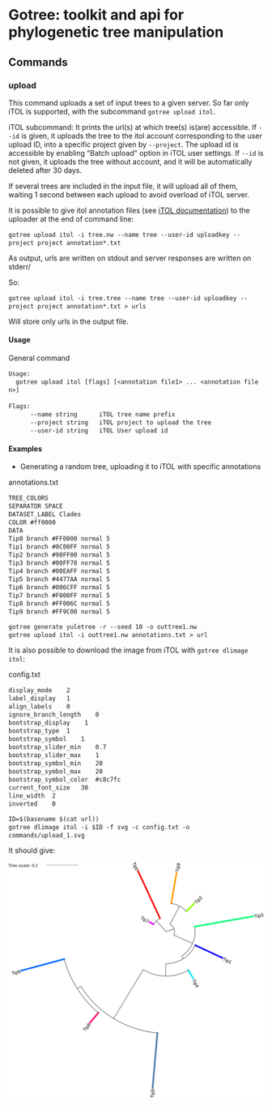 # Gotree: toolkit and api for phylogenetic tree manipulation

## Commands

### upload
This command uploads a set of input trees to a given server. So far only iTOL is supported, with the subcommand `gotree upload itol`.

iTOL subcommand: It prints the url(s) at which tree(s) is(are) accessible. If `--id` is given, it uploads the tree to the itol account corresponding to the user upload ID, into a specific project given by `--project`. The upload id is accessible by enabling "Batch upload" option in iTOL user settings. If `--id` is not given, it uploads the tree without account, and it will be automatically deleted after 30 days.

If several trees are included in the input file, it will upload all of them, waiting 1 second between each upload to avoid overload of iTOL server.

It is possible to give itol annotation files (see [iTOL documentation](http://itol.embl.de/help.cgi#annot)) to the uploader at the end of command line:
```
gotree upload itol -i tree.nw --name tree --user-id uploadkey --project project annotation*.txt
```

As output, urls are written on stdout and server responses are written on stderr/

So:
```
gotree upload itol -i tree.tree --name tree --user-id uploadkey --project project annotation*.txt > urls
```

Will store only urls in the output file.

#### Usage

General command

```
Usage:
  gotree upload itol [flags] [<annotation file1> ... <annotation file n>]

Flags:
      --name string      iTOL tree name prefix
      --project string   iTOL project to upload the tree
      --user-id string   iTOL User upload id
```

#### Examples

* Generating a random tree, uploading it to iTOL with specific annotations

annotations.txt
```
TREE_COLORS
SEPARATOR SPACE
DATASET_LABEL Clades
COLOR #ff0000
DATA
Tip0 branch #FF0000 normal 5
Tip1 branch #0C00FF normal 5
Tip2 branch #90FF00 normal 5
Tip3 branch #00FF78 normal 5
Tip4 branch #00EAFF normal 5
Tip5 branch #4477AA normal 5
Tip6 branch #006CFF normal 5
Tip7 branch #F000FF normal 5
Tip8 branch #FF006C normal 5
Tip9 branch #FF9C00 normal 5
```


```
gotree generate yuletree -r --seed 10 -o outtree1.nw
gotree upload itol -i outtree1.nw annotations.txt > url
```
It is also possible to download the image from iTOL with `gotree dlimage itol`:

config.txt
```
display_mode	2
label_display	1
align_labels	0
ignore_branch_length	0
bootstrap_display	 1
bootstrap_type	1
bootstrap_symbol	1
bootstrap_slider_min	0.7
bootstrap_slider_max	1
bootstrap_symbol_min	20
bootstrap_symbol_max	20
bootstrap_symbol_color	#c8c7fc
current_font_size	30
line_width	2
inverted	0
```

```
ID=$(basename $(cat url))
gotree dlimage itol -i $ID -f svg -c config.txt -o commands/upload_1.svg
```

It should give:

![iTOL image](upload_1.svg) 
